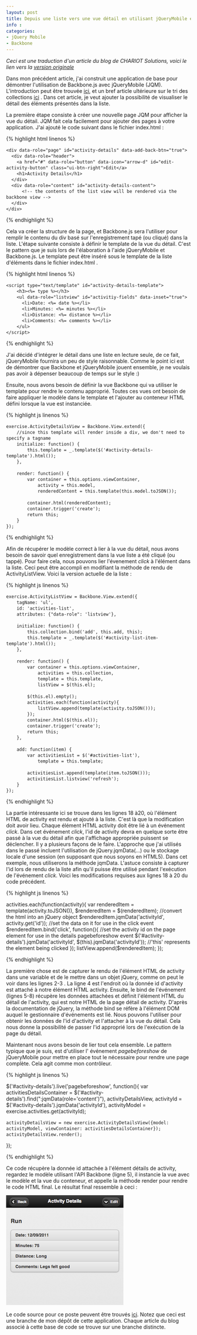 ```yaml
---
layout: post
title: Depuis une liste vers une vue détail en utilisant jQueryMobile et Backbone.js
info : 
categories:
- jQuery Mobile
- Backbone
---
```


*Ceci est une traduction d'un article du blog de CHARIOT Solutions, voici le lien vers la [version originale](http://blog.chariotsolutions.com/2012/01/from-list-to-details-view-using.html)*

Dans mon précédent article, j'ai construit une application de base pour démontrer l'utilisation de Backbone.js avec jQueryMobile (JQM). L'introduction peut être trouvée [ici](/2012/03/01/Backbone-et-jQuery-Mobile/), et un bref article ultérieure sur le tri des collections [ici](/2012/03/31/Tri-des-collections-avec-Backbone-et-jQuery-Mobile/) . Dans cet article, je veut ajouter la possibilité de visualiser le détail des éléments présentés dans la liste.

La première étape consiste à créer une nouvelle page JQM pour afficher la vue du détail. JQM fait cela facilement pour ajouter des pages à votre application. J'ai ajouté le code suivant dans le fichier index.html :

{% highlight html linenos %}

    <div data-role="page" id="activity-details" data-add-back-btn="true">
      <div data-role="header">
        <a href="#" data-role="button" data-icon="arrow-d" id="edit-activity-button" class="ui-btn-right">Edit</a>
        <h1>Activity Details</h1>
      </div>
      <div data-role="content" id="activity-details-content">
          <!-- the contents of the list view will be rendered via the backbone view -->
      </div>
    </div>

{% endhighlight %}

Cela va créer la structure de la page, et Backbone.js sera l'utiliser pour remplir le contenu du div basé sur l'enregistrement tapé (ou cliqué) dans la liste. L'étape suivante consiste à définir le template de la vue du détail. C'est le pattern que je suis lors de l'élaboration à l'aide jQueryMobile et Backbone.js. Le template peut être inséré sous le template de la liste d'éléments dans le fichier index.html .

{% highlight html linenos %}

    <script type="text/template" id="activity-details-template">    
        <h3><%= type %></h3>
        <ul data-role="listview" id="activitiy-fields" data-inset="true">
          <li>Date: <%= date %></li>
          <li>Minutes: <%= minutes %></li>
          <li>Distance: <%= distance %></li>
          <li>Comments: <%= comments %></li>
        </ul>
    </script>

{% endhighlight %}

J'ai décidé d'intégrer le détail dans une liste en lecture seule, de ce fait, jQueryMobile fournira un peu de style raisonnable. Comme le point ici est de démontrer que Backbone et jQueryMobile jouent ensemble, je ne voulais pas avoir à dépenser beaucoup de temps sur le style :)

Ensuite, nous avons besoin de définir la vue Backbone qui va utiliser le template pour rendre le contenu approprié. Toutes ces vues ont besoin de faire appliquer le modèle dans le template et l'ajouter au conteneur HTML défini lorsque la vue est instanciée.

{% highlight js linenos %}

    exercise.ActivityDetailsView = Backbone.View.extend({
        //since this template will render inside a div, we don't need to specify a tagname
        initialize: function() {
            this.template = _.template($('#activity-details-template').html());
        },
        
        render: function() {
            var container = this.options.viewContainer,
                activity = this.model,
                renderedContent = this.template(this.model.toJSON());
                
            container.html(renderedContent);
            container.trigger('create');
            return this;
        }
    });

{% endhighlight %}

Afin de récupérer le modèle correct à lier à la vue du détail, nous avons besoin de savoir quel enregistrement dans la vue liste a été cliqué (ou tappé). Pour faire cela, nous pouvons lier l'évenement *click* à l'élément dans la liste. Ceci peut être accompli en modifiant la méthode de rendu de ActivityListView. Voici la version actuelle de la liste :

{% highlight js linenos %}

    exercise.ActivityListView = Backbone.View.extend({
        tagName: 'ul',
        id: 'activities-list',
        attributes: {"data-role": 'listview'},
        
        initialize: function() {
            this.collection.bind('add', this.add, this);
            this.template = _.template($('#activity-list-item-template').html());
        },
        
        render: function() {
            var container = this.options.viewContainer,
                activities = this.collection,
                template = this.template,
                listView = $(this.el);
                
            $(this.el).empty();
            activities.each(function(activity){
                listView.append(template(activity.toJSON()));
            });
            container.html($(this.el));
            container.trigger('create');
            return this;
        },
        
        add: function(item) {
            var activitiesList = $('#activities-list'),
                template = this.template;
                
            activitiesList.append(template(item.toJSON()));
            activitiesList.listview('refresh');
        }
    });

{% endhighlight %}

La partie intéressante ici se trouve dans les lignes 18 à20, où l'élément HTML de activity est rendu et ajouté à la liste. C'est là que la modification doit avoir lieu. Chaque élément HTML activity doit être lié à un événement *click*. Dans cet événement *click*, l'id de activity devra en quelque sorte être passé à la vue du détail afin que l'affichage appropriée puissent se déclencher. Il y a plusieurs façons de le faire. L'approche que j'ai utilisés dans le passé incluent l'utilisation de jQuery.jqmData(...) ou le stockage locale d'une session (en supposant que nous soyons en HTML5). Dans cet exemple, nous utiliserons la méthode jqmData. L'astuce consiste à capturer l'id lors de rendu de la liste afin qu'il puisse être utilisé pendant l'exécution de l'événement *click*. Voici les modifications requises aux lignes 18 à 20 du code précédent.

{% highlight js linenos %}

activities.each(function(activity){
   var renderedItem = template(activity.toJSON()),
       $renderedItem = $(renderedItem);  //convert the html into an jQuery object
   $renderedItem.jqmData('activityId', activity.get('id'));  //set the data on it for use in the click event
   $renderedItem.bind('click', function(){
         //set the activity id on the page element for use in the details pagebeforeshow event
        $('#activity-details').jqmData('activityId', $(this).jqmData('activityId'));  //'this' represents the element being clicked
   });
   listView.append($renderedItem);
});

{% endhighlight %}

La première chose est de capturer le rendu de l'élément HTML de activity dans une variable et de le mettre dans un objet jQuery, comme on peut le voir dans les lignes 2-3 . La ligne 4 est l'endroit où la donnée id d'activity est attaché à notre élément HTML activity. Ensuite, le bind de l'événement (lignes 5-8) récupère les données attachées et définit l'élément HTML du détail de l'activity, qui est notre HTML de la page détail de activity. D'après la documentation de jQuery, la méthode bind se réfère à l'élément DOM auquel le gestionnaire d'événements est lié. Nous pouvons l'utiliser pour obtenir les données de l'id d'activity et l'attacher à la vue du détail. Cela nous donne la possibilité de passer l'id approprié lors de l'exécution de la page du détail.

Maintenant nous avons besoin de lier tout cela ensemble. Le pattern typique que je suis, est d'utiliser l' événement *pagebeforeshow* de jQueryMobile pour mettre en place tout le nécessaire pour rendre une page complète. Cela agit comme mon contrôleur.

{% highlight js linenos %}

$('#activity-details').live('pagebeforeshow', function(){
    var activitiesDetailsContainer = $('#activity-details').find(":jqmData(role='content')"),
        activityDetailsView,
        activityId = $('#activity-details').jqmData('activityId'),
        activityModel = exercise.activities.get(activityId);
    
    activityDetailsView = new exercise.ActivityDetailsView({model: activityModel, viewContainer: activitiesDetailsContainer});
    activityDetailsView.render();
});

{% endhighlight %}

Ce code récupère la donnée id attachée à l'élément détails de activity, regardez le modèle utilisant l'API Backbone (ligne 5), il instancie la vue avec le modèle et la vue du conteneur, et appelle la méthode render pour rendre le code HTML final. Le résultat final ressemble à ceci :

![Alt "ListDetails.png"](/images/2012-03-01-Backbone-et-jQuery-Mobile/ListDetails.png)

Le code source pour ce poste peuvent être trouvés [ici](https://github.com/stevenpsmith/Exercise/tree/details-display). Notez que ceci est une branche de mon dépôt de cette application. Chaque article du blog associé à cette base de code se trouve sur une branche distincte.
